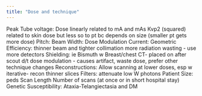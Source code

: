```yaml
---
title: "Dose and technique"
---
```

Peak Tube voltage: 
Dose linearly related to mA and mAs
Kvp2 (squared) related to skin dose but less so to pt bc depends on size (smaller pt gets more dose)
Pitch: 
Beam Width: 
Dose Modulation Current: 
Geometric Efficiency: thinner beam and tighter collimation more radiation wasting - use more detectors
Shielding: ie Bismuth w Breast/chest CT- placed on after scout d/t dose modulation - causes artifact, waste dose, prefer other technique changes
Reconstructions: 
Allow scanning at lower doses, esp w iterative- recon thinner slices
Filters: attenuate low W photons
Patient Size: peds
Scan Length
Number of scans (at once or in short hospital stay)
Genetic Susceptibility: Ataxia-Telangiectasia and DM

